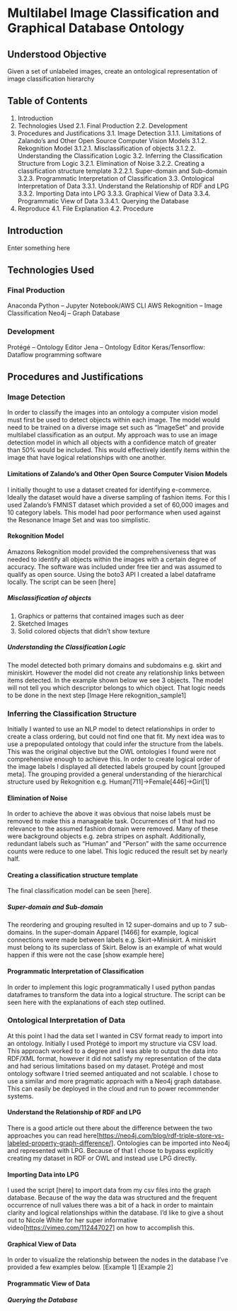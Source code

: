 # Multilabel Image Classification and Graphical Database Ontology

## Understood Objective
Given a set of unlabeled images, create an ontological representation of image classification hierarchy

## Table of Contents 
1.	Introduction
2.	Technologies Used
2.1.	Final Production
2.2.	Development
3.	Procedures and Justifications
3.1.	Image Detection
3.1.1.	 Limitations of Zalando’s and Other Open Source Computer Vision Models
3.1.2.	 Rekognition Model
3.1.2.1.	Misclassification of objects
3.1.2.2.	Understanding the Classification Logic
3.2.	Inferring the Classification Structure from Logic
3.2.1.	 Elimination of Noise
3.2.2.	Creating a classification structure template
3.2.2.1.	Super-domain and Sub-domain
3.2.3.	Programmatic Interpretation of Classification
3.3.	Ontological Interpretation of Data
3.3.1.	 Understand the Relationship of RDF and LPG
3.3.2.	 Importing Data into LPG
3.3.3.	 Graphical View of Data
3.3.4.	 Programmatic View of Data
3.3.4.1.	Querying the Database
4.	Reproduce 
4.1.	File Explanation
4.2.	Procedure

## Introduction
Enter something here

## Technologies Used
### Final Production
Anaconda Python – Jupyter Notebook/AWS CLI
AWS Rekognition – Image Classification
Neo4j – Graph Database

### Development
Protégé – Ontology Editor
Jena – Ontology Editor
Keras/Tensorflow: Dataflow programming software


## Procedures and Justifications
### Image Detection
In order to classify the images into an ontology a computer vision model must first be used to detect objects within each image. The model would need to be trained on a diverse image set such as “ImageSet” and provide multilabel classification as an output. My approach was to use an image detection model in which all objects with a confidence match of greater than 50% would be included. This would effectively identify items within the image that have logical relationships with one another.

#### Limitations of Zalando’s and Other Open Source Computer Vision Models
I initially thought to use a dataset created for identifying e-commerce. Ideally the dataset would have a diverse sampling of fashion items. For this I used Zalando’s FMNIST dataset which provided a set of 60,000 images and 10 category labels. This model had poor performance when used against the Resonance Image Set and was too simplistic.

#### Rekognition Model
Amazons Rekognition model provided the comprehensiveness that was needed to identify all objects within the images with a certain degree of accuracy. The software was included under free tier and was assumed to qualify as open source. Using the boto3 API I created a label dataframe locally. The script can be seen [here]

##### Misclassification of objects
1.	Graphics or patterns that contained images such as deer
2.	Sketched Images
3.	Solid colored objects that didn’t show texture

##### Understanding the Classification Logic
The model detected both primary domains and subdomains e.g. skirt and miniskirt. However the model did not create any relationship links between items detected. In the example shown below we see 3 objects. The model will not tell you which descriptor belongs to which object. That logic needs to be done in the next step
[Image Here rekognition_sample1]

### Inferring the Classification Structure 
Initially I wanted to use an NLP model to detect relationships in order to create a class ordering, but could not find one that fit. My next idea was to use a prepopulated ontology that could infer the structure from the labels. This was the original objective but the OWL ontologies I found were not comprehensive enough to achieve this. 
In order to create logical order of the image labels I displayed all detected labels grouped by count [grouped meta]. The grouping provided a general understanding of the hierarchical structure used by Rekognition e.g. Human[711]->Female[446]->Girl[1]

#### Elimination of Noise
In order to achieve the above it was obvious that noise labels must be removed to make this a manageable task. Occurrences of 1 that had no relevance to the assumed fashion domain were removed. Many of these were background objects e.g. zebra stripes on asphalt. Additionally, redundant labels such as “Human” and “Person” with the same occurrence counts were reduce to one label. This logic reduced the result set by nearly half. 

#### Creating a classification structure template
The final classification model can be seen [here].


##### Super-domain and Sub-domain

The reordering and grouping resulted in 12 super-domains and up to 7 sub-domains.
In the super-domain Apparel [1466] for example, logical connections were made between labels e.g. Skirt->Miniskirt. A miniskirt must belong to its superclass of Skirt.  Below is an example of what would happen if this were not the case
[show example here]

#### Programmatic Interpretation of Classification
In order to implement this logic programmatically I used python pandas dataframes to transform the data into a logical structure. The script can be seen here with the explanations of each step outlined. 

 
### Ontological Interpretation of Data
At this point I had the data set I wanted in CSV format ready to import into an ontology. Initially I used Protégé to import my structure via CSV load. This approach worked to a degree and I was able to output the data into RDF/XML format, however it did not satisfy my representation of the data and had serious limitations based on my dataset. Protégé and most ontology software I tried seemed antiquated and not scalable. I chose to use a similar and more pragmatic approach with a Neo4j graph database. This can easily be deployed in the cloud and run to power recommender systems. 

#### Understand the Relationship of RDF and LPG
There is a good article out there about the difference between the two approaches you can read here[https://neo4j.com/blog/rdf-triple-store-vs-labeled-property-graph-difference/]. Ontologies can be imported into Neo4j and represented with LPG. Because of that I chose to bypass explicitly creating my dataset in RDF or OWL and instead use LPG directly. 

#### Importing Data into LPG
I used the script [here] to import data from my csv files into the graph database. Because of the way the data was structured and the frequent occurrence of null values there was a bit of a hack in order to maintain clarity and logical relationships within the database. I’d like to give a shout out to Nicole White for her super informative video[https://vimeo.com/112447027] on how to accomplish this.

#### Graphical View of Data
In order to visualize the relationship between the nodes in the database I’ve provided a few examples below. 
[Example 1]
[Example 2]

#### Programmatic View of Data
##### Querying the Database
